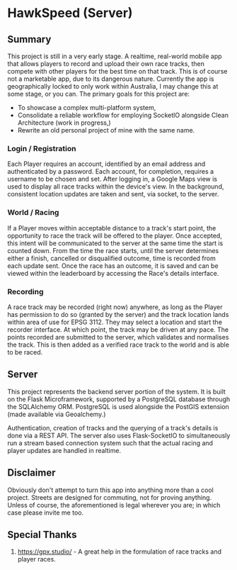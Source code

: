 # HawkSpeed (Server)

## Summary

This project is still in a very early stage. A realtime, real-world mobile app that allows players to record and upload their own race tracks, then compete with other players for the best time on that track. This is of course not a marketable app, due to its dangerous nature. Currently the app is geographically locked to only work within Australia, I may change this at some stage, or you can. The primary goals for this project are:
* To showcase a complex multi-platform system,
* Consolidate a reliable workflow for employing SocketIO alongside Clean Architecture (work in progress,)
* Rewrite an old personal project of mine with the same name.

### Login / Registration

Each Player requires an account, identified by an email address and authenticated by a password. Each account, for completion, requires a username to be chosen and set. After logging in, a Google Maps view is used to display all race tracks within the device's view. In the background, consistent location updates are taken and sent, via socket, to the server.

### World / Racing

If a Player moves within acceptable distance to a track's start point, the opportunity to race the track will be offered to the player. Once accepted, this intent will be communicated to the server at the same time the start is counted down. From the time the race starts, until the server determines either a finish, cancelled or disqualified outcome, time is recorded from each update sent. Once the race has an outcome, it is saved and can be viewed within the leaderboard by accessing the Race's details interface.

### Recording

A race track may be recorded (right now) anywhere, as long as the Player has permission to do so (granted by the server) and the track location lands within area of use for EPSG 3112. They may select a location and start the recorder interface. At which point, the track may be driven at any pace. The points recorded are submitted to the server, which validates and normalises the track. This is then added as a verified race track to the world and is able to be raced.

## Server

This project represents the backend server portion of the system. It is built on the Flask Microframework, supported by a PostgreSQL database through the SQLAlchemy ORM. PostgreSQL is used alongside the PostGIS extension (made available via Geoalchemy.)

Authentication, creation of tracks and the querying of a track's details is done via a REST API. The server also uses Flask-SocketIO to simultaneously run a stream based connection system such that the actual racing and player updates are handled in realtime.

## Disclaimer

Obviously don't attempt to turn this app into anything more than a cool project. Streets are designed for commuting, not for proving anything. Unless of course, the aforementioned is legal wherever you are; in which case please invite me too.

## Special Thanks

1. https://gpx.studio/ - A great help in the formulation of race tracks and player races.
